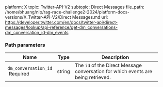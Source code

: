 platform: X
topic: Twitter-API-V2
subtopic: Direct Messages
file_path: /home/bhuang/nlp/rag-race-challenge2-2024/platform-docs-versions/X_Twitter-API-V2/Direct Messages.md
url: https://developer.twitter.com/en/docs/twitter-api/direct-messages/lookup/api-reference/get-dm_conversations-dm_conversation_id-dm_events

### Path parameters

| Name | Type | Description |
| --- | --- | --- |
| `dm_conversation_id`  <br> Required | string | The `id` of the Direct Message conversation for which events are being retrieved. |